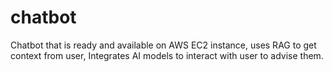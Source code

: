 # chatbot
Chatbot that is ready and available on AWS EC2 instance, uses RAG to get context from user, Integrates AI models to interact with user to advise them.

